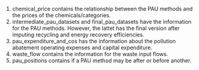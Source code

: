 1. chemical_price contains the relationship between the PAU methods and the prices of the chemicals/categories.
2. intermediate_pau_datasets and final_pau_datasets have the information for the PAU methods. However, the lattet has the final
version after imputing recycling and energy recovery efficiencies.
3. pau_expenditure_and_cos has the information about the pollution abatement operating expenses and capital expenditure.
4. waste_flow contains the information for the waste input flows.
5. pau_positions contains if a PAU method may be after or before another.
